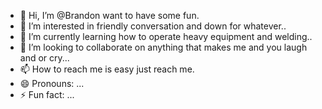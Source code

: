 - 👋 Hi, I’m @Brandon want to have some fun. 
- 👀 I’m interested in friendly conversation and down for whatever..
- 🌱 I’m currently learning how to operate heavy equipment and welding..
- 💞️ I’m looking to collaborate on anything that makes me and you laugh and or cry...
- 📫 How to reach me is easy just reach me. 
- 😄 Pronouns: ...
- ⚡ Fun fact: ...

<!---
Brandon123sc/Brandon123sc is a ✨ special ✨ repository because its `README.md` (this file) appears on your GitHub profile.
You can click the Preview link to take a look at your changes.
--->
